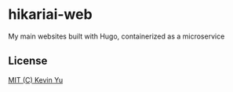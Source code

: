 # hikariai-web

My main websites built with Hugo, containerized as a microservice

## License

[MIT (C) Kevin Yu](https://github.com/yqlbu/hikariai-web/blob/master/LICENSE)
